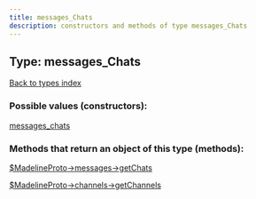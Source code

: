 ```yaml
---
title: messages_Chats
description: constructors and methods of type messages_Chats
---
```

## Type: messages\_Chats  
[Back to types index](index.md)



### Possible values (constructors):

[messages\_chats](../constructors/messages_chats.md)  



### Methods that return an object of this type (methods):

[$MadelineProto->messages->getChats](../methods/messages_getChats.md)  

[$MadelineProto->channels->getChannels](../methods/channels_getChannels.md)  




